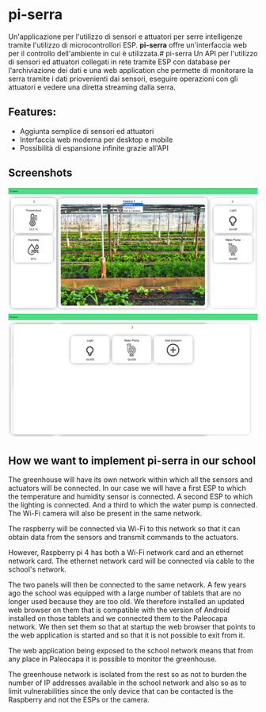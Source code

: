 # pi-serra
Un'applicazione per l'utilizzo di sensori e attuatori per serre intelligenze tramite l'utilizzo di microcontrollori ESP. **pi-serra** offre un'interfaccia web per il controllo dell'ambiente in cui è utilizzata.# pi-serra
Un API per l'utilizzo di sensori ed attuatori collegati in rete tramite ESP con database per l'archiviazione dei dati e una web application che permette di monitorare la serra tramite i dati priovenienti dai sensori, eseguire operazioni con gli attuatori e vedere una diretta streaming dalla serra.
## Features:
- Aggiunta semplice di sensori ed attuatori
- Interfaccia web moderna per desktop e mobile
- Possibilità di espansione infinite grazie all'API
## Screenshots
![A screenshot of the dashboard](./newebapp_mockup_screenshots/Screenshot%202024-05-18%20231354.png)
![Screenshot](newebapp_mockup_screenshots/Screenshot%202024-05-18%20231649.png)

## How we want to implement pi-serra in our school
The greenhouse will have its own network within which all the sensors and actuators will be connected.
In our case we will have a first ESP to which the temperature and humidity sensor is connected.
A second ESP to which the lighting is connected.
And a third to which the water pump is connected.
The Wi-Fi camera will also be present in the same network.

The raspberry will be connected via Wi-Fi to this network so that it can obtain data from the sensors and transmit commands to the actuators.

However, Raspberry pi 4 has both a Wi-Fi network card and an ethernet network card.
The ethernet network card will be connected via cable to the school's network.

The two panels will then be connected to the same network. A few years ago the school was equipped with a large number of tablets that are no longer used because they are too old. We therefore installed an updated web browser on them that is compatible with the version of Android installed on those tablets and we connected them to the Paleocapa network. We then set them so that at startup the web browser that points to the web application is started and so that it is not possible to exit from it.

The web application being exposed to the school network means that from any place in Paleocapa it is possible to monitor the greenhouse.

The greenhouse network is isolated from the rest so as not to burden the number of IP addresses available in the school network and also so as to limit vulnerabilities since the only device that can be contacted is the Raspberry and not the ESPs or the camera.
